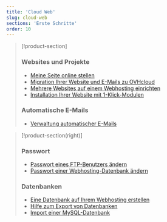 ```yaml
---
title: 'Cloud Web'
slug: cloud-web
sections: 'Erste Schritte'
order: 10
---
```


> [!product-section]
>
> ### Websites und Projekte
>
> - [Meine Seite online stellen](https://docs.ovh.com/de/hosting/webhosting_meine_seite_online_stellen/)
> - [Migration Ihrer Website und E-Mails zu OVHcloud](https://docs.ovh.com/de/hosting/migration-ihrer-website-zu-ovh/)
> - [Mehrere Websites auf einem Webhosting einrichten](https://docs.ovh.com/de/hosting/multisites-mehrere-websites-konfigurieren/)
> - [Installation Ihrer Website mit 1-Klick-Modulen](https://docs.ovh.com/de/hosting/webhosting_installation_von_webhosting-modulen/)
>
> ### Automatische E-Mails
>
> - [Verwaltung automatischer E-Mails](https://docs.ovh.com/de/hosting/webhosting_verwaltung_automatischer_e-mails/)
>

> [!product-section(right)]
>
> ### Passwort
>
> - [Passwort eines FTP-Benutzers ändern](https://docs.ovh.com/de/hosting/ftp-benutzer-passwort-aendern/)
> - [Passwort einer Webhosting-Datenbank ändern](https://docs.ovh.com/de/hosting/datenbank-passwort-aendern/)
>
> ### Datenbanken
>
> - [Eine Datenbank auf Ihrem Webhosting erstellen](https://docs.ovh.com/de/hosting/datenbank-erstellen/)
> - [Hilfe zum Export von Datenbanken](https://docs.ovh.com/de/hosting/webhosting_hilfe_zum_export_von_datenbanken/)
> - [Import einer MySQL-Datenbank](https://docs.ovh.com/de/hosting/webhosting_import_einer_mysql-datenbank/)
>